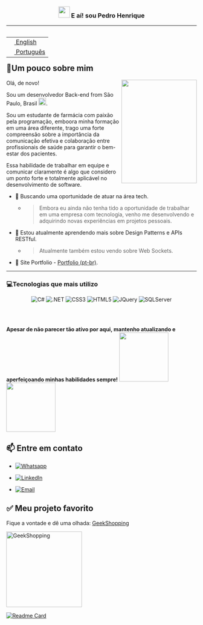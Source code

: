 <h3 align="center"> <img src="https://user-images.githubusercontent.com/102628363/231211568-20fd828e-e68b-43b2-9651-aba4a7e7c44a.gif" width="30px"> E aí! sou Pedro Henrique</h3>

---
<table align="right">
 <tr><td><a href="README.md"><img src="https://user-images.githubusercontent.com/102628363/231239969-8fc8f9d2-6230-4ab5-96b7-9a71342473cc.png" height="13"> English</a></td></tr>
 <tr><td><a href="README-pt-br.md"><img src="https://user-images.githubusercontent.com/102628363/231239848-6de154b3-d9f2-4856-887f-cf674ec5497f.png" height="13"> Português</a></td></tr>
</table>

<br>

## 📖Um pouco sobre mim
Olá, de novo!
<img align="right" width="199px" height="274px" src="https://user-images.githubusercontent.com/102628363/231224796-e1a67304-74f1-48a3-8b0a-9ff0c17cc708.gif">

<p align="left">Sou um desenvolvedor Back-end from São Paulo, Brasil <img width="20px" src="https://user-images.githubusercontent.com/102628363/231239848-6de154b3-d9f2-4856-887f-cf674ec5497f.png">.</p>

Sou um estudante de farmácia com paixão pela programação, emboora minha formação em uma área diferente, trago uma forte compreensão sobre a importância da comunicação efetiva e colaboração entre profissionais de saúde para garantir o bem-estar dos pacientes.

Essa habilidade de trabalhar em equipe e comunicar claramente é algo que considero um ponto forte e totalmente aplicável no desenvolvimento de software.

- 🔭 Buscando uma oportunidade de atuar na área tech.
   - > Embora eu ainda não tenha tido a oportunidade de trabalhar em uma empresa com tecnologia, venho me desenvolvendo e adquirindo novas experiências em projetos pessoais.
- 🌱 Estou atualmente aprendendo mais sobre Design Patterns e APIs RESTful.
    - > Atualmente também estou vendo sobre Web Sockets.
- 💼 Site Portfolio - [Portfolio (pt-br)](https://devpedroportfolio.netlify.app/).
 
---

  <h3>💻Tecnologias que mais utilizo</h3>
  <p align="center">
    <img alt="C#" src="https://img.shields.io/badge/C%23-239120?style=for-the-badge&logo=c-sharp&logoColor=white"/>
    <img alt=".NET" src="https://img.shields.io/badge/.NET-5C2D91?style=for-the-badge&logo=.net&logoColor=white"/>
    <img alt="CSS3" src="https://img.shields.io/badge/CSS-239120?&style=for-the-badge&logo=css3&logoColor=white"/>
    <img alt="HTML5" src="https://img.shields.io/badge/HTML5-E34F26?style=for-the-badge&logo=html5&logoColor=white"/>
    <img alt="JQuery" src="https://img.shields.io/badge/jQuery-0769AD?style=for-the-badge&logo=jquery&logoColor=white"/>
    <img alt="SQLServer" src="https://img.shields.io/badge/Microsoft%20SQL%20Sever-CC2927?style=for-the-badge&logo=microsoft%20sql%20server&logoColor=white"/>
  </p>
<br>



<br>

**Apesar de não parecer tão ativo por aqui, mantenho atualizando e aperfeiçoando minhas habilidades sempre!**
<img height="130px" src="https://github-readme-stats.vercel.app/api?username=Pedroh-Silva&show_icons=true&theme=transparent&hide=contribs,prs&hide_title=true">
<img height="130px" src="https://github-readme-stats.vercel.app/api/top-langs/?username=Pedroh-Silva&layout=compact&theme=transparent&langs_count=4&hide=less">


## 📫 Entre em contato

- [![Whatsapp](https://img.shields.io/badge/WhatsApp-25D366?style=for-the-badge&logo=whatsapp&logoColor=white)](https://wa.me/5511981114432)

- [![LinkedIn](https://img.shields.io/badge/LinkedIn-0077B5?style=for-the-badge&logo=linkedin&logoColor=white)](https://www.linkedin.com/in/pedro-silva-12022001/)

- [![Email](https://img.shields.io/badge/Gmail-D14836?style=for-the-badge&logo=gmail&logoColor=white)](mailto:pehenriquesilva1202@gmail.com)


## ✅ Meu projeto favorito
Fique a vontade e dê uma olhada: [GeekShopping](https://github.com/Pedroh-silva/Microservices-GeekShopping)

<img width="200" alt="GeekShopping" src="https://user-images.githubusercontent.com/102628363/230468965-cbac2079-8020-4de3-8d3f-1b26261454ca.png"/>

[![Readme Card](https://github-readme-stats.vercel.app/api/pin/?username=Pedroh-silva&repo=Microservices-GeekShopping&theme=transparent)](https://github.com/Pedroh-silva/Microservices-GeekShopping)
